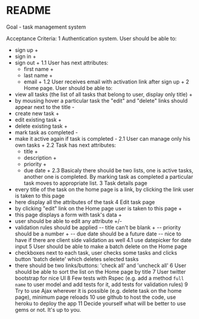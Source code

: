 # README

Goal - task management system

Acceptance Criteria:
1 Authentication system. User should be able to:
  - sign up +
  - sign in +
  - sign out +
  1.1 User has next attributes:
    - first name +
    - last name +
    - email +
  1.2 User receives email with activation link after sign up +
2 Home page. User should be able to:
  - view all tasks (the list of all tasks that belong to user, display only title) +
  - by mousing hover a particular task the "edit" and "delete" links should appear next to the title -
  - create new task +
  - edit existing task +
  - delete existing task +
  - mark task as completed -
  - make it active again if task is completed -
  2.1 User can manage only his own tasks +
  2.2 Task has next attributes:
       - title +
       - description +
       - priority +
       - due date +
  2.3 Basicaly there should be two lists, one is active tasks, another one is completed.
 By marking task as completed a particular task moves to appropriate list. 
3 Task details page
   - every title of the task on the home page is a link, by clicking the link user is taken to this page
   - here display all the attributes of the task
4 Edit task page
   - by clicking "edit" link on the Home page user is taken to this page +
   - this page displays a form with task's data +
   - user should be able to edit any attribute +/-
   - validation rules should be applied
      -- title can't be blank +
      -- priority should be a number +
      -- due date should be a future date 
      -- nice to have if there are client side validation as well
   4.1 use datepicker for date input
5 User should be able to make a batch delete on the Home page
  - checkboxes next to each task, user checks some tasks and clicks button 'batch delete' which
 deletes selected tasks
  - there should be two links/buttons: 'check all' and 'uncheck all'
6 User should be able to sort the list on the Home page by title
7 User twitter bootstrap for nice UI
8 Few tests with Rspec (e.g. add a method `full name` to user model and add tests for it, add tests for validation rules)
9 Try to use Ajax wherever it is possible (e.g. delete task on the home page), minimum page reloads
10 use github to host the code, use heroku to deploy the app
11 Decide yourself what will be better to use gems or not. It's up to you.